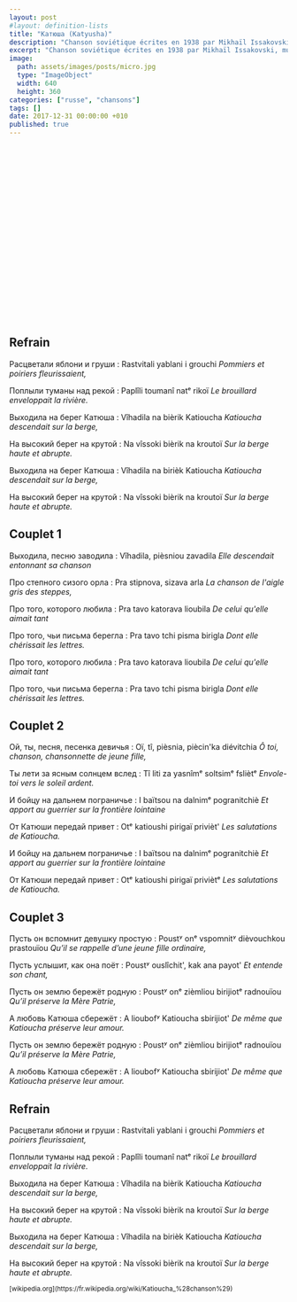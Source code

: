 ```yaml
---
layout: post
#layout: definition-lists
title: "Катюша (Katyusha)"
description: "Chanson soviétique écrites en 1938 par Mikhaïl Issakovski, musique par Matveï Blanter."
excerpt: "Chanson soviétique écrites en 1938 par Mikhaïl Issakovski, musique par Matveï Blanter."
image:
  path: assets/images/posts/micro.jpg
  type: "ImageObject"
  width: 640
  height: 360
categories: ["russe", "chansons"]
tags: []
date: 2017-12-31 00:00:00 +010
published: true
---
```



<iframe class="float-xl-right sticky-top lazyload" width="560" height="315" data-src="https://www.youtube-nocookie.com/embed/DtT62uw2LGE?rel=0&amp;showinfo=0" frameborder="0" gesture="media" allow="encrypted-media" allowfullscreen></iframe>


## Refrain

Расцветали яблони и груши
: Rastvitali yablani i grouchi
*Pommiers et poiriers fleurissaient,*

Поплыли туманы над рекой
: Paplîli toumanî natᵉ rikoï
*Le brouillard enveloppait la rivière.*

Выходила на берег Катюша
: Vîhadila na bièrik Katioucha
*Katioucha descendait sur la berge,*

На высокий берег на крутой
: Na vîssoki bièrik na kroutoï
*Sur la berge haute et abrupte.*

Выходила на берег Катюша
: Vîhadila na birièk Katioucha
*Katioucha descendait sur la berge,*

На высокий берег на крутой
: Na vîssoki bièrik na kroutoï
*Sur la berge haute et abrupte.*


## Couplet 1

Выходила, песню заводила
: Vîhadila, pièsniou zavadila
*Elle descendait entonnant sa chanson*

Про степного сизого орла
: Pra stipnova, sizava arla
*La chanson de l'aigle gris des steppes,*

Про того, которого любила
: Pra tavo katorava lioubila
*De celui qu'elle aimait tant*

Про того, чьи письма берегла
: Pra tavo tchi pisma birigla
*Dont elle chérissait les lettres.*

Про того, которого любила
: Pra tavo katorava lioubila
*De celui qu'elle aimait tant*

Про того, чьи письма берегла
: Pra tavo tchi pisma birigla
*Dont elle chérissait les lettres.*


## Couplet 2

Ой, ты, песня, песенка девичья
: Oï, tî, pièsnia, piècin'ka diévitchia
*Ô toi, chanson, chansonnette de jeune fille,*

Ты лети за ясным солнцем вслед
: Tî liti za yasnîmᵉ soltsimᵉ fsliètᵉ
*Envole-toi vers le soleil ardent.*

И бойцу на дальнем пограничье
: I baïtsou na dalnimᵉ pogranitchiè
*Et apport au guerrier sur la frontière lointaine*

От Катюши передай привет
: Otᵉ katioushi pirigaï privièt'
*Les salutations de Katioucha.*

И бойцу на дальнем пограничье
: I baïtsou na dalnimᵉ pogranitchiè
*Et apport au guerrier sur la frontière lointaine*

От Катюши передай привет
: Otᵉ katioushi pirigaï priviètᵉ
*Les salutations de Katioucha.*


## Couplet 3

Пусть он вспомнит девушку простую
: Poustʸ onᵉ vspomnitʸ dièvouchkou prastouïou
*Qu’il se rappelle d’une jeune fille ordinaire,*

Пусть услышит, как она поёт
: Poustʸ ouslîchit', kak ana payot'
*Et entende son chant,*

Пусть он землю бережёт родную
: Poustʸ onᵉ zièmliou birijiotᵉ radnouïou
*Qu’il préserve la Mère Patrie,*

А любовь Катюша сбережёт
: A lioubofʸ Katioucha sbirijiot'
*De même que Katioucha préserve leur amour.*

Пусть он землю бережёт родную
: Poustʸ onᵉ zièmliou birijiotᵉ radnouïou
*Qu’il préserve la Mère Patrie,*

А любовь Катюша сбережёт
: A lioubofʸ Katioucha sbirijiot'
*De même que Katioucha préserve leur amour.*


## Refrain

Расцветали яблони и груши
: Rastvitali yablani i grouchi
*Pommiers et poiriers fleurissaient,*

Поплыли туманы над рекой
: Paplîli toumanî natᵉ rikoï
*Le brouillard enveloppait la rivière.*

Выходила на берег Катюша
: Vîhadila na bièrik Katioucha
*Katioucha descendait sur la berge,*

На высокий берег на крутой
: Na vîssoki bièrik na kroutoï
*Sur la berge haute et abrupte.*

Выходила на берег Катюша
: Vîhadila na birièk Katioucha
*Katioucha descendait sur la berge,*

На высокий берег на крутой
: Na vîssoki bièrik na kroutoï
*Sur la berge haute et abrupte.*


<small class="text-muted float-right">
[wikipedia.org](https://fr.wikipedia.org/wiki/Katioucha_%28chanson%29)
</small>
